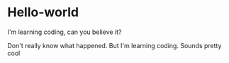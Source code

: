 # Hello-world
I'm learning coding, can you believe it?


Don't really know what happened.
But I'm learning coding.
Sounds pretty cool

